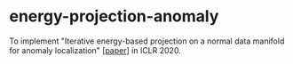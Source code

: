 # energy-projection-anomaly
To implement "Iterative energy-based projection on a normal data manifold for anomaly localization" \[[paper](https://openreview.net/forum?id=HJx81ySKwr)\] in ICLR 2020.

